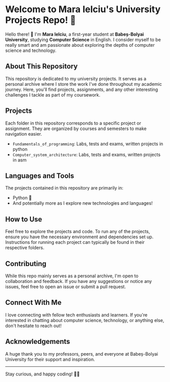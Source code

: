 # Welcome to Mara Ielciu's University Projects Repo! 🌟

Hello there! 👋 I'm **Mara Ielciu**, a first-year student at **Babeș-Bolyai University**, studying **Computer Science** in English. I consider myself to be really smart and am passionate about exploring the depths of computer science and technology.

## About This Repository

This repository is dedicated to my university projects. It serves as a personal archive where I store the work I've done throughout my academic journey. Here, you'll find projects, assignments, and any other interesting challenges I tackle as part of my coursework.

## Projects

Each folder in this repository corresponds to a specific project or assignment. They are organized by courses and semesters to make navigation easier.

- `Fundamentals_of_programming`: Labs, tests and exams, written projects in python
- `Computer_system_architecture`: Labs, tests and exams, written projects in asm


## Languages and Tools

The projects contained in this repository are primarily in:

- Python 🐍
- And potentially more as I explore new technologies and languages!

## How to Use

Feel free to explore the projects and code. To run any of the projects, ensure you have the necessary environment and dependencies set up. Instructions for running each project can typically be found in their respective folders.

## Contributing

While this repo mainly serves as a personal archive, I'm open to collaboration and feedback. If you have any suggestions or notice any issues, feel free to open an issue or submit a pull request.

## Connect With Me

I love connecting with fellow tech enthusiasts and learners. If you're interested in chatting about computer science, technology, or anything else, don't hesitate to reach out!

## Acknowledgements

A huge thank you to my professors, peers, and everyone at Babeș-Bolyai University for their support and inspiration.

---

Stay curious, and happy coding! 🚀😊
